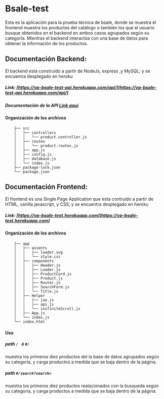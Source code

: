 # Bsale-test

Esta es la aplicación para la prueba técnica de bsale, donde se muestra el frontend muestra los productos del catálogo o también los que el usuario busque obtenidos en el backend
en ambos casos agrupados según su categoría. Mientras el backend interactúa con una base de datos para obtener la información de los productos. 

## Documentación Backend:

El backend esta construido a partir de NodeJs, express ,y MySQL; y se encuentra desplegado en heroku<br>
##### Link: [https://vp-bsale-test-api.herokuapp.com/api/](https://vp-bsale-test-api.herokuapp.com/api/)
##### Documentación de la API [Link aquí](https://documenter.getpostman.com/view/18405971/UVsEWpoH)

#### Organización de los archivos

```
    ├── src
    │   ├── controllers
    │   │   └── product.controller.js
    │   ├── routes
    │   │   └── product.routes.js
    │   ├── app.js
    │   ├── config.js
    │   ├── database.js
    │   └── index.js
    ├── package-lock.json
    └── package.json
```

## Documentación Frontend:

El frontend es una Single Page Application que esta contruido a partir de HTML, vanilla javascript, y CSS; y se encuentra desplegado en heroku<br>
##### Link: [https://vp-bsale-test.herokuapp.com](https://vp-bsale-test.herokuapp.com)

#### Organización de los archivos

```
    ├── app
    │   ├── assents
    │   │   ├── loader.svg
    │   │   └── style.css
    │   ├── components
    │   │   ├── Header.js
    │   │   ├── Loader.js
    │   │   ├── ProductCard.js
    │   │   ├── Product.js
    │   │   ├── Router.js
    │   │   ├── SearchForm.js
    │   │   └── Title.js
    │   ├── Helper
    │   │   ├── jax.js
    │   │   ├── api.js
    │   │   └── inifiniteScroll.js
    │   ├── App.js
    │   └── index.js
    └── index.html
```
#### Uso 
##### path  ```/ ``` ó ```#/ ```
muestra los primeros diez productos del la base de datos agrupados según su categoría, y carga productos a medida que se baja dentro de la página. 

##### path  ```#/search?search= ``` 
muestra los primeros diez productos realacionados con la busqueda según su categoría, y carga productos a medida que se baja dentro de la página. 

